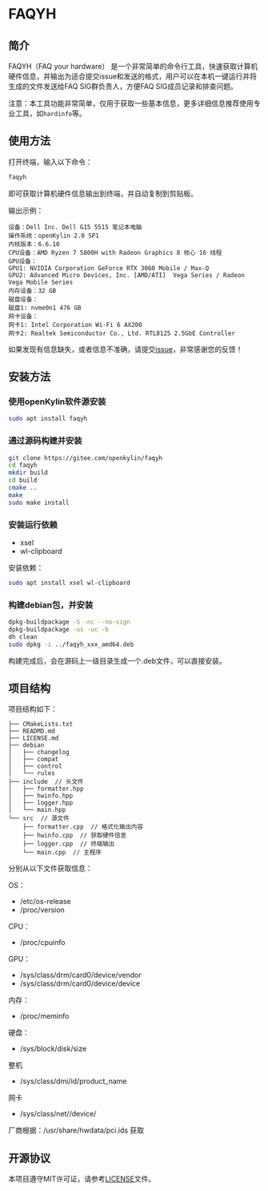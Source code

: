 # FAQYH

## 简介

FAQYH（FAQ your hardware） 是一个非常简单的命令行工具，快速获取计算机硬件信息，并输出为适合提交issue和发送的格式，用户可以在本机一键运行并将生成的文件发送给FAQ SIG群负责人，方便FAQ SIG成员记录和排查问题。

注意：本工具功能非常简单，仅用于获取一些基本信息，更多详细信息推荐使用专业工具，如`hardinfo`等。

## 使用方法

打开终端，输入以下命令：

```bash
faqyh
```

即可获取计算机硬件信息输出到终端，并自动复制到剪贴板。

输出示例：

```
设备：Dell Inc. Dell G15 5515 笔记本电脑
操作系统：openKylin 2.0 SP1
内核版本：6.6.10 
CPU设备：AMD Ryzen 7 5800H with Radeon Graphics 8 核心 16 线程
GPU设备： 
GPU1: NVIDIA Corporation GeForce RTX 3060 Mobile / Max-Q
GPU2: Advanced Micro Devices, Inc. [AMD/ATI]  Vega Series / Radeon Vega Mobile Series
内存设备：32 GB
磁盘设备：
磁盘1: nvme0n1 476 GB
网卡设备：
网卡1: Intel Corporation Wi-Fi 6 AX200
网卡2: Realtek Semiconductor Co., Ltd. RTL8125 2.5GbE Controller
```

如果发现有信息缺失，或者信息不准确，请提交[issue](https://gitee.com/openkylin/faqyh/issues)，非常感谢您的反馈！

## 安装方法

### 使用openKylin软件源安装

```bash
sudo apt install faqyh
```

### 通过源码构建并安装

```bash
git clone https://gitee.com/openkylin/faqyh
cd faqyh
mkdir build
cd build
cmake ..
make
sudo make install
```

### 安装运行依赖

- xsel
- wl-clipboard

安装依赖：
```bash
sudo apt install xsel wl-clipboard
```

### 构建debian包，并安装

```bash
dpkg-buildpackage -S -nc --no-sign
dpkg-buildpackage -us -uc -b
dh clean
sudo dpkg -i ../faqyh_xxx_amd64.deb
```

构建完成后，会在源码上一级目录生成一个.deb文件，可以直接安装。

## 项目结构

项目结构如下：

```
├── CMakeLists.txt
├── READMD.md
├── LICENSE.md
├── debian
│   ├── changelog
│   ├── compat
│   ├── control
│   └── rules
├── include  // 头文件
│   ├── formatter.hpp
│   ├── hwinfo.hpp
│   ├── logger.hpp
│   └── main.hpp
└── src  // 源文件
    ├── formatter.cpp  // 格式化输出内容
    ├── hwinfo.cpp  // 获取硬件信息
    ├── logger.cpp  // 终端输出
    └── main.cpp  // 主程序

```

分别从以下文件获取信息：

OS：
- /etc/os-release
- /proc/version

CPU：
- /proc/cpuinfo

GPU：
- /sys/class/drm/card0/device/vendor
- /sys/class/drm/card0/device/device


内存：
- /proc/meminfo

硬盘：
- /sys/block/disk/size


整机
- /sys/class/dmi/id/product_name 

网卡
- /sys/class/net/<interface>/device/


厂商根据：/usr/share/hwdata/pci.ids 获取


## 开源协议

本项目遵守MIT许可证，请参考[LICENSE](LICENSE.md)文件。